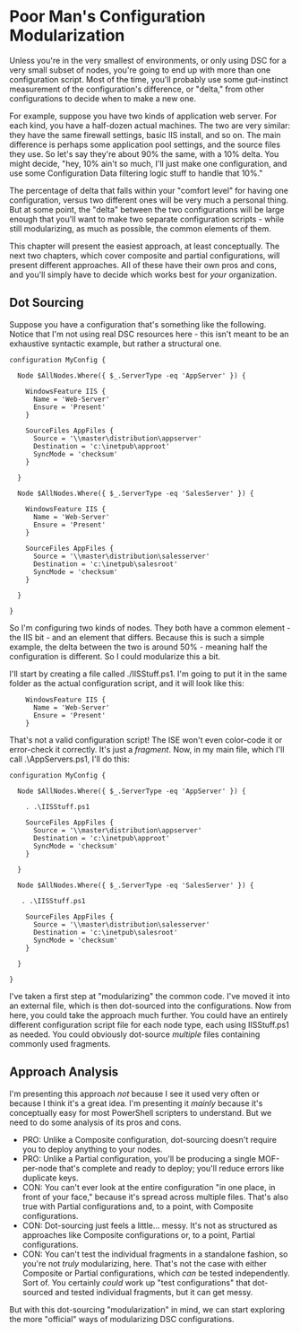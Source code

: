 # Poor Man's Configuration Modularization
Unless you're in the very smallest of environments, or only using DSC for a very small subset of nodes, you're going to end up with more than one configuration script. Most of the time, you'll probably use some gut-instinct measurement of the configuration's difference, or "delta," from other configurations to decide when to make a new one.

For example, suppose you have two kinds of application web server. For each kind, you have a half-dozen actual machines. The two are very similar: they have the same firewall settings, basic IIS install, and so on. The main difference is perhaps some application pool settings, and the source files they use. So let's say they're about 90% the same, with a 10% delta. You might decide, "hey, 10% ain't so much, I'll just make one configuration, and use some Configuration Data filtering logic stuff to handle that 10%." 

The percentage of delta that falls within your "comfort level" for having one configuration, versus two different ones will be very much a personal thing. But at some point, the "delta" between the two configurations will be large enough that you'll want to make two separate configuration scripts - while still modularizing, as much as possible, the common elements of them.

This chapter will present the easiest approach, at least conceptually. The next two chapters, which cover composite and partial configurations, will present different approaches. All of these have their own pros and cons, and you'll simply have to decide which works best for _your_ organization.

## Dot Sourcing
Suppose you have a configuration that's something like the following. Notice that I'm not using real DSC resources here - this isn't meant to be an exhaustive syntactic example, but rather a structural one.

```
configuration MyConfig {

  Node $AllNodes.Where({ $_.ServerType -eq 'AppServer' }) {

    WindowsFeature IIS {
      Name = 'Web-Server'
      Ensure = 'Present'
    }
    
    SourceFiles AppFiles {
      Source = '\\master\distribution\appserver'
      Destination = 'c:\inetpub\approot'
      SyncMode = 'checksum'
    }

  }

  Node $AllNodes.Where({ $_.ServerType -eq 'SalesServer' }) {

    WindowsFeature IIS {
      Name = 'Web-Server'
      Ensure = 'Present'
    }
    
    SourceFiles AppFiles {
      Source = '\\master\distribution\salesserver'
      Destination = 'c:\inetpub\salesroot'
      SyncMode = 'checksum'
    }

  }

}
```

So I'm configuring two kinds of nodes. They both have a common element - the IIS bit - and an element that differs. Because this is such a simple example, the delta between the two is around 50% - meaning half the configuration is different. So I could modularize this a bit.

I'll start by creating a file called ./IISStuff.ps1. I'm going to put it in the same folder as the actual configuration script, and it will look like this:

```
    WindowsFeature IIS {
      Name = 'Web-Server'
      Ensure = 'Present'
    }
```

That's not a valid configuration script! The ISE won't even color-code it or error-check it correctly. It's just a _fragment_. Now, in my main file, which I'll call .\AppServers.ps1, I'll do this:

```
configuration MyConfig {

  Node $AllNodes.Where({ $_.ServerType -eq 'AppServer' }) {

    . .\IISStuff.ps1
        
    SourceFiles AppFiles {
      Source = '\\master\distribution\appserver'
      Destination = 'c:\inetpub\approot'
      SyncMode = 'checksum'
    }

  }

  Node $AllNodes.Where({ $_.ServerType -eq 'SalesServer' }) {

   . .\IISStuff.ps1
    
    SourceFiles AppFiles {
      Source = '\\master\distribution\salesserver'
      Destination = 'c:\inetpub\salesroot'
      SyncMode = 'checksum'
    }

  }

}
```

I've taken a first step at "modularizing" the common code. I've moved it into an external file, which is then dot-sourced into the configurations. Now from here, you could take the approach much further. You could have an entirely different configuration script file for each node type, each using IISStuff.ps1 as needed. You could obviously dot-source _multiple_ files containing commonly used fragments. 

## Approach Analysis
I'm presenting this approach _not_ because I see it used very often or because I think it's a great idea. I'm presenting it _mainly_ because it's conceptually easy for most PowerShell scripters to understand. But we need to do some analysis of its pros and cons.

* PRO: Unlike a Composite configuration, dot-sourcing doesn't require you to deploy anything to your nodes. 
* PRO: Unlike a Partial configuration, you'll be producing a single MOF-per-node that's complete and ready to deploy; you'll reduce errors like duplicate keys.
* CON: You can't ever look at the entire configuration "in one place, in front of your face," because it's spread across multiple files. That's also true with Partial configurations and, to a point, with Composite configurations.
* CON: Dot-sourcing just feels a little... messy. It's not as structured as approaches like Composite configurations or, to a point, Partial configurations.
* CON: You can't test the individual fragments in a standalone fashion, so you're not _truly_ modularizing, here. That's not the case with either Composite or Partial configurations, which _can_ be tested independently. Sort of. You certainly _could_ work up "test configurations" that dot-sourced and tested individual fragments, but it can get messy.

But with this dot-sourcing "modularization" in mind, we can start exploring the more "official" ways of modularizing DSC configurations.
